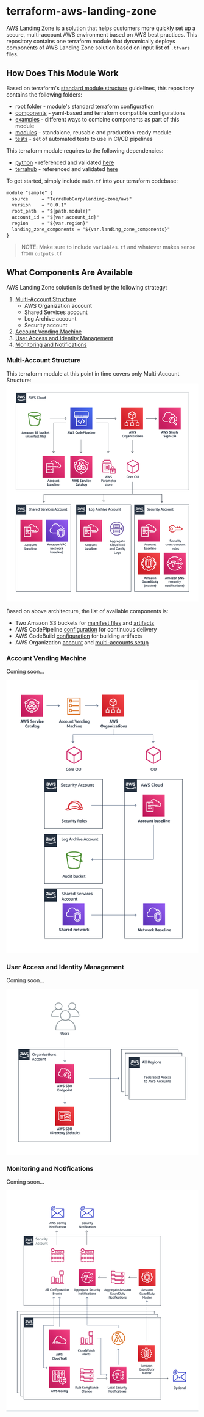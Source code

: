 # terraform-aws-landing-zone
[AWS Landing Zone](https://aws.amazon.com/solutions/aws-landing-zone/) is
a solution that helps customers more quickly set up a secure, multi-account
AWS environment based on AWS best practices. This repository contains one
terraform module that dynamically deploys components of AWS Landing Zone
solution based on input list of `.tfvars` files.


## How Does This Module Work
Based on terraform's [standard module structure](https://www.terraform.io/docs/modules/index.html#standard-module-structure)
guidelines, this repository contains the following folders:
* root folder - module's standard terraform configuration
* [components](./components/) - yaml-based and terraform compatible configurations
* [examples](./examples/) - different ways to combine components as part of this module
* [modules](./modules/) - standalone, reusable and production-ready module
* [tests](./tests/) - set of automated tests to use in CI/CD pipelines

This terraform module requires to the following dependencies:
* [python](https://www.python.org) - referenced and validated [here](./modules/landing_zone/scripts/apply.sh#L22)
* [terrahub](https://www.npmjs.com/package/terrahub) - referenced and validated [here](./modules/landing_zone/scripts/apply.sh#L21)

To get started, simply include `main.tf` into your terraform codebase:
```hcl
module "sample" {
  source     = "TerraHubCorp/landing-zone/aws"
  version    = "0.0.1"
  root_path  = "${path.module}"
  account_id = "${var.account_id}"
  region     = "${var.region}"
  landing_zone_components = "${var.landing_zone_components}"
}
```
> NOTE: Make sure to include `variables.tf` and whatever makes sense from `outputs.tf`


## What Components Are Available
AWS Landing Zone solution is defined by the following strategy:
1. [Multi-Account Structure](#multi-account-structure)
    * AWS Organization account
    * Shared Services account
    * Log Archive account
    * Security account
2. [Account Vending Machine](#account-vending-machine)
3. [User Access and Identity Management](#user-access-and-identity-management)
4. [Monitoring and Notifications](#monitoring-and-notifications)

### Multi-Account Structure
This terraform module at this point in time covers only Multi-Account Structure:
![AWS Landing Zone Architecture](./docs/aws-landing-zone-architecture.png)

Based on above architecture, the list of available components is:
* Two Amazon S3 buckets for [manifest files](./components/landing_zone_pipeline_s3_bucket/.terrahub.yml#L12) and [artifacts](./components/landing_zone_pipeline_artifact_s3_bucket/.terrahub.yml#L12)
* AWS CodePipeline [configuration](./components/landing_zone_code_pipeline/.terrahub.yml#L39) for continuous delivery
* AWS CodeBuild [configuration](./components/landing_zone_code_build/.terrahub.yml#L27) for building artifacts
* AWS Organization [account](./components/landing_zone_organization/.terrahub.yml#L12) and [multi-accounts setup](./components/landing_zone_organization_accounts/.terrahub.yml#L21)

### Account Vending Machine
Coming soon...

![AWS Landing Zone Architecture](./docs/aws-landing-zone-account-vending-machine.png)

### User Access and Identity Management
Coming soon...

![AWS Landing Zone Architecture](./docs/aws-landing-zone-user-access.png)

### Monitoring and Notifications
Coming soon...

![AWS Landing Zone Architecture](./docs/aws-landing-zone-notifications.png)
